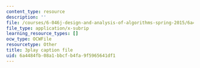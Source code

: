 ```yaml
---
content_type: resource
description: ''
file: /courses/6-046j-design-and-analysis-of-algorithms-spring-2015/6a4484fb08a1bbcfb4fa9f5965641df1_mUBmcbbJNf4.srt
file_type: application/x-subrip
learning_resource_types: []
ocw_type: OCWFile
resourcetype: Other
title: 3play caption file
uid: 6a4484fb-08a1-bbcf-b4fa-9f5965641df1
---
```

